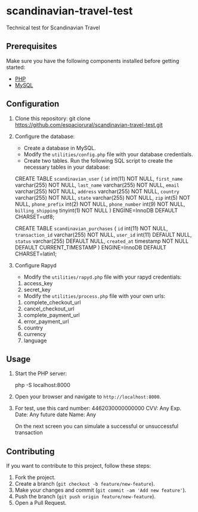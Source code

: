 # scandinavian-travel-test
Technical test for Scandinavian Travel
## Prerequisites

Make sure you have the following components installed before getting started:

- [PHP](https://www.php.net/)
- [MySQL](https://www.mysql.com/)

## Configuration

1. Clone this repository:
    git clone https://github.com/espaciorural/scandinavian-travel-test.git

2. Configure the database:

    - Create a database in MySQL.
    - Modify the `utilities/config.php` file with your database credentials.
    - Create two tables. Run the following SQL script to create the necessary tables in your database:

    CREATE TABLE `scandinavian_user` (
    `id` int(11) NOT NULL,
    `first_name` varchar(255) NOT NULL,
    `last_name` varchar(255) NOT NULL,
    `email` varchar(255) NOT NULL,
    `address` varchar(255) NOT NULL,
    `country` varchar(255) NOT NULL,
    `state` varchar(255) NOT NULL,
    `zip` int(5) NOT NULL,
    `phone_prefix` int(2) NOT NULL,
    `phone_number` int(9) NOT NULL,
    `billing_shipping` tinyint(1) NOT NULL
    ) ENGINE=InnoDB DEFAULT CHARSET=utf8;

    CREATE TABLE `scandinavian_purchases` (
    `id` int(11) NOT NULL,
    `transaction_id` varchar(255) NOT NULL,
    `user_id` int(11) DEFAULT NULL,
    `status` varchar(255) DEFAULT NULL,
    `created_at` timestamp NOT NULL DEFAULT CURRENT_TIMESTAMP
    ) ENGINE=InnoDB DEFAULT CHARSET=latin1;


3. Configure Rapyd
    - Modify the `utilities/rapyd.php` file with your rapyd credentials:
    1. access_key
    2. secret_key
        
    - Modify the `utilities/process.php` file with your own urls:
    1. complete_checkout_url
    2. cancel_checkout_url
    3. complete_payment_url
    4. error_payment_url
    5. country
    6. currency
    7. language


## Usage

1. Start the PHP server:

    php -S localhost:8000

2. Open your browser and navigate to `http://localhost:8000`.

3. For test, use this card number: 
    4462030000000000
    CVV: Any
    Exp. Date: Any future date
    Name: Any

    On the next screen you can simulate a successful or unsuccessful transaction

## Contributing

If you want to contribute to this project, follow these steps:

1. Fork the project.
2. Create a branch (`git checkout -b feature/new-feature`).
3. Make your changes and commit (`git commit -am 'Add new feature'`).
4. Push the branch (`git push origin feature/new-feature`).
5. Open a Pull Request.
